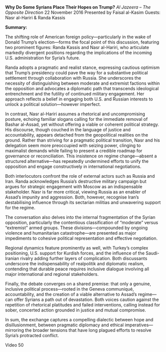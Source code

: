 **Why Do Some Syrians Place Their Hopes on Trump?** _Al Jazeera – The Opposite Direction_ 22 November 2016 Presented by Faisal al-Kasim Guests: Nasr al-Hariri & Randa Kassis

**Summary:**

The shifting role of American foreign policy—particularly in the wake of Donald Trump’s election—forms the focal point of this discussion, featuring two prominent figures: Randa Kassis and Nasr al-Hariri, who articulate markedly divergent positions regarding the implications of the incoming U.S. administration for Syria’s future.

Randa adopts a pragmatic and realist stance, expressing cautious optimism that Trump’s presidency could pave the way for a substantive political settlement through collaboration with Russia. She underscores the necessity of distinguishing between moderate and extremist factions within the opposition and advocates a diplomatic path that transcends ideological entrenchment and the futility of continued military engagement. Her approach reflects a belief in engaging both U.S. and Russian interests to unlock a political solution—however imperfect.

In contrast, Nasr al-Hariri assumes a rhetorical and uncompromising posture, echoing familiar slogans calling for the immediate removal of Bashar al-Assad, yet without offering a viable or coherent political strategy. His discourse, though couched in the language of justice and accountability, appears detached from the geopolitical realities on the ground. Rather than striving for a pragmatic political transition, Nasr and his delegation seem more preoccupied with seizing power, clinging to maximalist demands while failing to present a credible roadmap for governance or reconciliation. This insistence on regime change—absent a structured alternative—has repeatedly undermined efforts to unify the opposition and engage constructively in international negotiations.

Both interlocutors confront the role of external actors such as Russia and Iran. Randa acknowledges Russia’s destructive military campaign but argues for strategic engagement with Moscow as an indispensable stakeholder. Nasr is far more critical, viewing Russia as an enabler of Assad’s impunity and aggression. Both, however, recognise Iran’s destabilising influence through its sectarian militias and unwavering support for the regime.

The conversation also delves into the internal fragmentation of the Syrian opposition, particularly the contentious classification of “moderate” versus “extremist” armed groups. These divisions—compounded by ongoing violence and humanitarian catastrophe—are presented as major impediments to cohesive political representation and effective negotiation.

Regional dynamics feature prominently as well, with Turkey’s complex positioning, U.S. support for Kurdish forces, and the influence of the Saudi-Iranian rivalry adding further layers of complication. Both discussants underscore the indispensability of realpolitik and diplomatic realism, contending that durable peace requires inclusive dialogue involving all major international and regional stakeholders.

Finally, the debate converges on a shared premise: that only a genuine, inclusive political process—rooted in the Geneva communiqué, accountability, and the creation of a viable alternative to Assad’s regime—can offer Syrians a path out of devastation. Both voices caution against the repetition of rhetorical platitudes and failed interventions, calling instead for sober, concerted action grounded in justice and mutual compromise.

In sum, the exchange captures a compelling dialectic between hope and disillusionment, between pragmatic diplomacy and ethical imperatives—mirroring the broader tensions that have long plagued efforts to resolve Syria’s protracted conflict.

Video 50